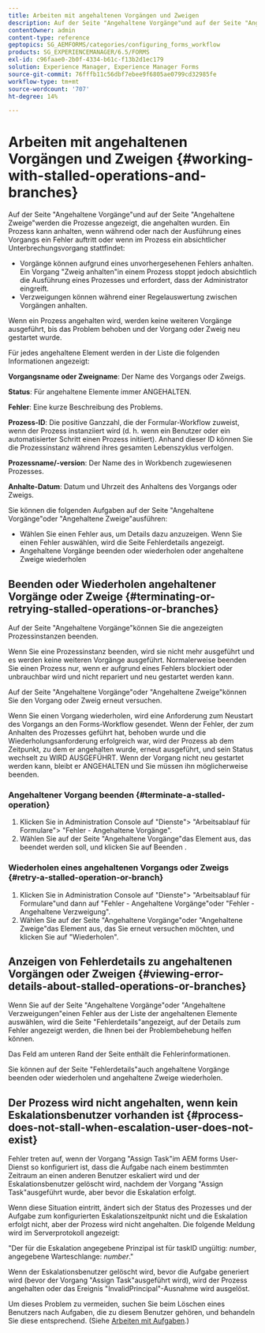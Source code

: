 ```yaml
---
title: Arbeiten mit angehaltenen Vorgängen und Zweigen
description: Auf der Seite "Angehaltene Vorgänge"und auf der Seite "Angehaltene Zweige"werden die Prozesse angezeigt, die angehalten wurden.
contentOwner: admin
content-type: reference
geptopics: SG_AEMFORMS/categories/configuring_forms_workflow
products: SG_EXPERIENCEMANAGER/6.5/FORMS
exl-id: c96faae0-2b0f-4334-b61c-f13b2d1ec179
solution: Experience Manager, Experience Manager Forms
source-git-commit: 76fffb11c56dbf7ebee9f6805ae0799cd32985fe
workflow-type: tm+mt
source-wordcount: '707'
ht-degree: 14%

---
```


# Arbeiten mit angehaltenen Vorgängen und Zweigen {#working-with-stalled-operations-and-branches}

Auf der Seite &quot;Angehaltene Vorgänge&quot;und auf der Seite &quot;Angehaltene Zweige&quot;werden die Prozesse angezeigt, die angehalten wurden. Ein Prozess kann anhalten, wenn während oder nach der Ausführung eines Vorgangs ein Fehler auftritt oder wenn im Prozess ein absichtlicher Unterbrechungsvorgang stattfindet:

* Vorgänge können aufgrund eines unvorhergesehenen Fehlers anhalten. Ein Vorgang &quot;Zweig anhalten&quot;in einem Prozess stoppt jedoch absichtlich die Ausführung eines Prozesses und erfordert, dass der Administrator eingreift.
* Verzweigungen können während einer Regelauswertung zwischen Vorgängen anhalten.

Wenn ein Prozess angehalten wird, werden keine weiteren Vorgänge ausgeführt, bis das Problem behoben und der Vorgang oder Zweig neu gestartet wurde.

Für jedes angehaltene Element werden in der Liste die folgenden Informationen angezeigt:

**Vorgangsname oder Zweigname**: Der Name des Vorgangs oder Zweigs.

**Status**: Für angehaltene Elemente immer ANGEHALTEN.

**Fehler**: Eine kurze Beschreibung des Problems.

**Prozess-ID**: Die positive Ganzzahl, die der Formular-Workflow zuweist, wenn der Prozess instanziiert wird (d. h. wenn ein Benutzer oder ein automatisierter Schritt einen Prozess initiiert). Anhand dieser ID können Sie die Prozessinstanz während ihres gesamten Lebenszyklus verfolgen.

**Prozessname/-version**: Der Name des in Workbench zugewiesenen Prozesses.

**Anhalte-Datum**: Datum und Uhrzeit des Anhaltens des Vorgangs oder Zweigs.

Sie können die folgenden Aufgaben auf der Seite &quot;Angehaltene Vorgänge&quot;oder &quot;Angehaltene Zweige&quot;ausführen:

* Wählen Sie einen Fehler aus, um Details dazu anzuzeigen. Wenn Sie einen Fehler auswählen, wird die Seite Fehlerdetails angezeigt.
* Angehaltene Vorgänge beenden oder wiederholen oder angehaltene Zweige wiederholen

## Beenden oder Wiederholen angehaltener Vorgänge oder Zweige {#terminating-or-retrying-stalled-operations-or-branches}

Auf der Seite &quot;Angehaltene Vorgänge&quot;können Sie die angezeigten Prozessinstanzen beenden.

Wenn Sie eine Prozessinstanz beenden, wird sie nicht mehr ausgeführt und es werden keine weiteren Vorgänge ausgeführt. Normalerweise beenden Sie einen Prozess nur, wenn er aufgrund eines Fehlers blockiert oder unbrauchbar wird und nicht repariert und neu gestartet werden kann.

Auf der Seite &quot;Angehaltene Vorgänge&quot;oder &quot;Angehaltene Zweige&quot;können Sie den Vorgang oder Zweig erneut versuchen.

Wenn Sie einen Vorgang wiederholen, wird eine Anforderung zum Neustart des Vorgangs an den Forms-Workflow gesendet. Wenn der Fehler, der zum Anhalten des Prozesses geführt hat, behoben wurde und die Wiederholungsanforderung erfolgreich war, wird der Prozess ab dem Zeitpunkt, zu dem er angehalten wurde, erneut ausgeführt, und sein Status wechselt zu WIRD AUSGEFÜHRT. Wenn der Vorgang nicht neu gestartet werden kann, bleibt er ANGEHALTEN und Sie müssen ihn möglicherweise beenden.

### Angehaltener Vorgang beenden {#terminate-a-stalled-operation}

1. Klicken Sie in Administration Console auf &quot;Dienste&quot;> &quot;Arbeitsablauf für Formulare&quot;> &quot;Fehler - Angehaltene Vorgänge&quot;.
1. Wählen Sie auf der Seite &quot;Angehaltene Vorgänge&quot;das Element aus, das beendet werden soll, und klicken Sie auf Beenden .

### Wiederholen eines angehaltenen Vorgangs oder Zweigs {#retry-a-stalled-operation-or-branch}

1. Klicken Sie in Administration Console auf &quot;Dienste&quot;> &quot;Arbeitsablauf für Formulare&quot;und dann auf &quot;Fehler - Angehaltene Vorgänge&quot;oder &quot;Fehler - Angehaltene Verzweigung&quot;.
1. Wählen Sie auf der Seite &quot;Angehaltene Vorgänge&quot;oder &quot;Angehaltene Zweige&quot;das Element aus, das Sie erneut versuchen möchten, und klicken Sie auf &quot;Wiederholen&quot;.

## Anzeigen von Fehlerdetails zu angehaltenen Vorgängen oder Zweigen {#viewing-error-details-about-stalled-operations-or-branches}

Wenn Sie auf der Seite &quot;Angehaltene Vorgänge&quot;oder &quot;Angehaltene Verzweigungen&quot;einen Fehler aus der Liste der angehaltenen Elemente auswählen, wird die Seite &quot;Fehlerdetails&quot;angezeigt, auf der Details zum Fehler angezeigt werden, die Ihnen bei der Problembehebung helfen können.

Das Feld am unteren Rand der Seite enthält die Fehlerinformationen.

Sie können auf der Seite &quot;Fehlerdetails&quot;auch angehaltene Vorgänge beenden oder wiederholen und angehaltene Zweige wiederholen.

## Der Prozess wird nicht angehalten, wenn kein Eskalationsbenutzer vorhanden ist {#process-does-not-stall-when-escalation-user-does-not-exist}

Fehler treten auf, wenn der Vorgang &quot;Assign Task&quot;im AEM forms User-Dienst so konfiguriert ist, dass die Aufgabe nach einem bestimmten Zeitraum an einen anderen Benutzer eskaliert wird und der Eskalationsbenutzer gelöscht wird, nachdem der Vorgang &quot;Assign Task&quot;ausgeführt wurde, aber bevor die Eskalation erfolgt.

Wenn diese Situation eintritt, ändert sich der Status des Prozesses und der Aufgabe zum konfigurierten Eskalationszeitpunkt nicht und die Eskalation erfolgt nicht, aber der Prozess wird nicht angehalten. Die folgende Meldung wird im Serverprotokoll angezeigt:

&quot;Der für die Eskalation angegebene Prinzipal ist für taskID ungültig: *number*, angegebene Warteschlange: *number*.&quot;

Wenn der Eskalationsbenutzer gelöscht wird, bevor die Aufgabe generiert wird (bevor der Vorgang &quot;Assign Task&quot;ausgeführt wird), wird der Prozess angehalten oder das Ereignis &quot;InvalidPrincipal&quot;-Ausnahme wird ausgelöst.

Um dieses Problem zu vermeiden, suchen Sie beim Löschen eines Benutzers nach Aufgaben, die zu diesem Benutzer gehören, und behandeln Sie diese entsprechend. (Siehe [Arbeiten mit Aufgaben](/help/forms/using/admin-help/tasks.md#working-with-tasks).)
